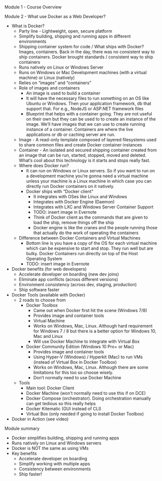 Module 1 - Course Overview


Module 2 - What use Docker as a Web Developer?

* What is Docker?
    * Party line - Lightweight, open, secure platform
    * Simplify building, shipping and running apps in different environments
    * Shipping container system for code / What ships with Docker? Images, containers. Back in the day, there was no consistent way to ship containers. Docker brought standards / consistent way to ship containers
    * Runs natively on Linux or Windows Server
    * Runs on Windows or Mac Development machines (with a virtual machine) or Linux (natively)
    * Relies on “images” and “containers"
    * Role of images and containers
        * An image is used to build a container
        * It will have the necessary files to run something on an OS like Ubuntu or Windows. Then your application framework, db that support that. For e.g., NodeJS or ASP.NET framework files
        * Blueprint that helps with a container going. They are not useful on their own but they can be used to to create an instance of the image. We’ll have images that we can use to create running instance of a container. Containers are where the live applications or db or caching server are run.
    * Image - A read-only template composed of layered filesystems used to share common files and create Docker container instances
    * Container - An isolated and secured shipping container created from an image that can be run, started, stopped, moved and deleted. What’s cool about this technology is it starts and stops really fast.
    * Where does Docker run?
        * It can run on Windows or Linux servers. So if you want to run on a development machine you’re gonna need a virtual machine unless your machine is a Linux machine in which case you can directly run Docker containers on it natively.
        * Docker ships with “Docker client"
            * It integrates with OSes like Linux and Windows
            * Integrates with Docker Engine (Daemon)
            * Integrates with LXC and Windows Server Container Support
            * TODO: insert image in Evernote
            * Think of Docker client as the commands that are given to load the ship, remove things off the ship
            * Docker engine is like the cranes and the people running those that actually do the work of operating the containers
    * Difference between Docker Containers and Virtual Machines
        * Bottom line is you have a copy of the OS for each virtual machine which can be expensive to start and stop. They run well but are bulky. Docker Containers run directly on top of the Host Operating System
        * TODO: insert image in Evernote
* Docker benefits (for web developers)
    * Accelerate developer on boarding (new dev joins)
    * Eliminate app conflicts (across different versions)
    * Environment consistency (across dev, staging, production)
    * Ship software faster
* Docker Tools (available with Docker)
    * 2 roads to choose from
        * Docker Toolbox
            * Came out when Docker first hit the scene (Windows 7/8)
            * Provides image and container tools
            * Virtual Machine
            * Works on Windows, Mac, Linux. Although hard requirement for Windows 7 / 8 but there is a better option for Windows 10, Mac and Linux
            * Will use Docker Machine to integrate with Virtual Box
        * Docker Community Edition (Windows 10 Pro+ or Mac)
            * Provides image and container tools
            * Using Hyper-V (Windows) / Hyperkit (Mac) to run VMs (instead of Virtual Box in Docker Toolbox)
            * Works on Windows, Mac, Linux. Although there are some limitations for this too so choose wisely.
            * Don’t normally need to use Docker Machine
    * Tools
        * Main tool: Docker Client
        * Docker Machine (won’t normally need to use this if on DCE)
        * Docker Compose (orchestrator). Doing orchestration manually can get tedious so this really helps
        * Docker Kitematic (GUI instead of CLI)
        * Virtual Box (only needed if going to install Docker Toolbox)
* Docker in Action (see video)

Module summary
* Docker simplifies building, shipping and running apps
* Runs natively on Linux and Windows servers
* Docker is NOT the same as using VMs
* Key benefits
    * Accelerate developer on boarding
    * Simplify working with multiple apps
    * Consistency between environments
    * Ship faster!











